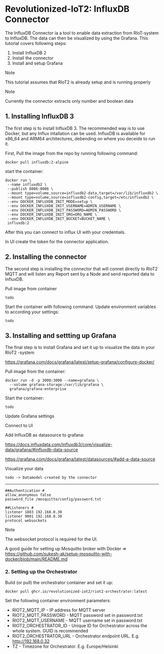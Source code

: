 # Revolutionized-IoT2: InfluxDB Connector

The InfluxDB Connector ia a tool to enable data extraction from RIoT-system to InfluxDB. 
The data can then be visualized by using the Grafana. This tutorial covers following steps:

1. Install InfluxDB 2
2. Install the connector
3. Install and setup Grafana

> [!NOTE]  
> This tutorial assumes that RIoT2 is already setup and is running properly 

> [!NOTE]  
> Currently the connector extracts only number and boolean data


## 1. Installing InfluxDB 3
The first step is to install InfluxDB 3. The recommended way is to use Docker, but any Influx intallation can be used.
InfluxDB is available for x86_64 and ARM64 architectures, debending on where you deceide to run it.


First, Pull the image from the repo by running following command:

```
docker pull influxdb:2-alpine
```

start the container:
```
docker run \
 --name influxdb2 \
 --publish 8086:8086 \
 --mount type=volume,source=influxdb2-data,target=/var/lib/influxdb2 \
 --mount type=volume,source=influxdb2-config,target=/etc/influxdb2 \
 --env DOCKER_INFLUXDB_INIT_MODE=setup \
 --env DOCKER_INFLUXDB_INIT_USERNAME=ADMIN_USERNAME \
 --env DOCKER_INFLUXDB_INIT_PASSWORD=ADMIN_PASSWORD \
 --env DOCKER_INFLUXDB_INIT_ORG=ORG_NAME \
 --env DOCKER_INFLUXDB_INIT_BUCKET=BUCKET_NAME \
 influxdb:2
 ```

 After this you can connect to influx UI with your credentials. 

 In UI create the token for the connector application.


## 2. Installing the connector
The second step is installing the connector that will connet directly to RIoT2 MQTT and will listen any Report sent by a Node and send reported data to InfluxDB. 

Pull image from container
 ```
 todo
 ```

 Start the container with following command. Update environment variables to according your settings:

  ```
 todo
 ```

## 3. Installing and settting up Grafana
The final step is to install Grafana and set it up to visualize the data in your RIoT2 -system

https://grafana.com/docs/grafana/latest/setup-grafana/configure-docker/


Pull image from the container:
```
docker run -d -p 3000:3000 --name=grafana \
  --volume grafana-storage:/var/lib/grafana \
  grafana/grafana-enterprise
```

Start the container:
 ```
 todo
 ```

Update Grafana settings


Connect to UI


Add InfluxDB as datasource to grafana:

https://docs.influxdata.com/influxdb3/core/visualize-data/grafana/#influxdb-data-source

https://grafana.com/docs/grafana/latest/datasources/#add-a-data-source

Visualize your data

 ```
 todo -> Datamodel created by the connector
 ```




 -------------------------------

```
##Authentication #  
allow_anonymous false  
password_file /mosquitto/config/password.txt  
  
##Listeners #  
listener 1883 192.168.0.30  
listener 9001 192.168.0.30  
protocol websockets  
```

> [!NOTE]  
> The websocket protocol is required for the UI.

A good guide for setting up Mosquitto broker with Docker => https://github.com/sukesh-ak/setup-mosquitto-with-docker/blob/main/README.md

### 2. Setting up the Orchestrator
Build (or pull) the orchestrator container and set it up:
```
docker pull ghcr.io/revolutionized-iot2/riot2-orchestrator:latest
```

Set the following container environment parameters: 
- RIOT2_MQTT_IP - IP address for MQTT server  
- RIOT2_MQTT_PASSWORD - MQTT password set in password.txt  
- RIOT2_MQTT_USERNAME - MQTT username set in password.txt  
- RIOT2_ORCHESTRATOR_ID - Unique ID for Orchestrator across the whole system. GUID is recommended 
- RIOT2_ORCHESTRATOR_URL - Orchestrator endpoint URL. E.g. http://192.168.0.32
- TZ - Timezone for Orchestrator. E.g. Europe/Helsinki  
 